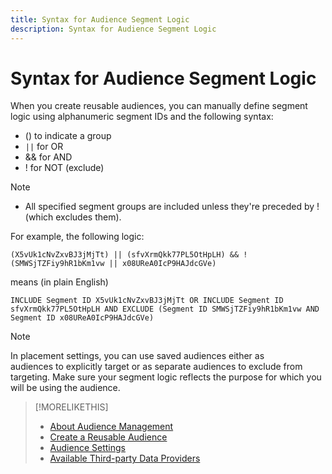 ```yaml
---
title: Syntax for Audience Segment Logic
description: Syntax for Audience Segment Logic
---
```


# Syntax for Audience Segment Logic

When you create reusable audiences, you can manually define segment logic using alphanumeric segment IDs and the following syntax:

* () to indicate a group
* `||` for OR <!-- || escaped with backticks so Jenkins doesn't think it's a Markdown table -->
* && for AND
* ! for NOT (exclude)

>[!NOTE]
>
>* All specified segment groups are included unless they're preceded by ! (which excludes them).

For example, the following logic:

```
(X5vUk1cNvZxvBJ3jMjTt) || (sfvXrmQkk77PL5OtHpLH) && !(SMWSjTZFiy9hR1bKm1vw || x08UReA0IcP9HAJdcGVe)
```

means (in plain English)

```
INCLUDE Segment ID X5vUk1cNvZxvBJ3jMjTt OR INCLUDE Segment ID sfvXrmQkk77PL5OtHpLH AND EXCLUDE (Segment ID SMWSjTZFiy9hR1bKm1vw AND Segment ID x08UReA0IcP9HAJdcGVe)
```

>[!NOTE]
>
>In placement settings, you can use saved audiences either as audiences to explicitly target or as separate audiences to exclude from targeting. Make sure your segment logic reflects the purpose for which you will be using the audience.

>[!MORELIKETHIS]
>
>* [About Audience Management](audience-about.md)
>* [Create a Reusable Audience](audience-create-reusable-audience.md)
>* [Audience Settings](audience-settings.md)
>* [Available Third-party Data Providers](audience-third-party-data-providers.md)
